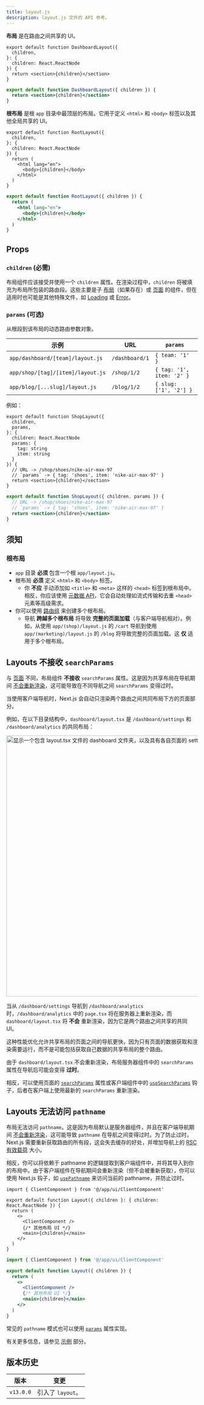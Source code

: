 ```yaml
---
title: layout.js
description: layout.js 文件的 API 参考。
---
```


**布局** 是在路由之间共享的 UI。

```tsx filename="app/dashboard/layout.tsx" switcher
export default function DashboardLayout({
  children,
}: {
  children: React.ReactNode
}) {
  return <section>{children}</section>
}
```

```jsx filename="app/dashboard/layout.js" switcher
export default function DashboardLayout({ children }) {
  return <section>{children}</section>
}
```

**根布局** 是根 `app` 目录中最顶层的布局。它用于定义 `<html>` 和 `<body>` 标签以及其他全局共享的 UI。

```tsx filename="app/layout.tsx" switcher
export default function RootLayout({
  children,
}: {
  children: React.ReactNode
}) {
  return (
    <html lang="en">
      <body>{children}</body>
    </html>
  )
}
```

```jsx filename="app/layout.js" switcher
export default function RootLayout({ children }) {
  return (
    <html lang="en">
      <body>{children}</body>
    </html>
  )
}
```


## Props

### `children` (必需)

布局组件应该接受并使用一个 `children` 属性。在渲染过程中，`children` 将被填充为布局所包装的路由段。这些主要是子 [布局](/docs/app/building-your-application/routing/pages)（如果存在）或 [页面](/docs/app/building-your-application/routing/pages) 的组件，但在适用时也可能是其他特殊文件，如 [Loading](/docs/app/building-your-application/routing/loading-ui-and-streaming) 或 [Error](/docs/app/building-your-application/routing/error-handling)。

### `params` (可选)

从根段到该布局的动态路由参数对象。

| 示例                           | URL            | `params`                  |
| --------------------------------- | -------------- | ------------------------- |
| `app/dashboard/[team]/layout.js`  | `/dashboard/1` | `{ team: '1' }`           |
| `app/shop/[tag]/[item]/layout.js` | `/shop/1/2`    | `{ tag: '1', item: '2' }` |
| `app/blog/[...slug]/layout.js`    | `/blog/1/2`    | `{ slug: ['1', '2'] }`    |

例如：

```tsx filename="app/shop/[tag]/[item]/layout.tsx" switcher
export default function ShopLayout({
  children,
  params,
}: {
  children: React.ReactNode
  params: {
    tag: string
    item: string
  }
}) {
  // URL -> /shop/shoes/nike-air-max-97
  // `params` -> { tag: 'shoes', item: 'nike-air-max-97' }
  return <section>{children}</section>
}
```

```jsx filename="app/shop/[tag]/[item]/layout.js" switcher
export default function ShopLayout({ children, params }) {
  // URL -> /shop/shoes/nike-air-max-97
  // `params` -> { tag: 'shoes', item: 'nike-air-max-97' }
  return <section>{children}</section>
}
```


## 须知


### 根布局

- `app` 目录 **必须** 包含一个根 `app/layout.js`。
- 根布局 **必须** 定义 `<html>` 和 `<body>` 标签。
  - 你 **不应** 手动添加如 `<title>` 和 `<meta>` 这样的 `<head>` 标签到根布局中。相反，你应该使用 [元数据 API](/docs/app/api-reference/functions/generate-metadata)，它会自动处理如流式传输和去重 `<head>` 元素等高级需求。
- 你可以使用 [路由组](/docs/app/building-your-application/routing/route-groups) 来创建多个根布局。
  - 导航 **跨越多个根布局** 将导致 **完整的页面加载**（与客户端导航相对）。例如，从使用 `app/(shop)/layout.js` 的 `/cart` 导航到使用 `app/(marketing)/layout.js` 的 `/blog` 将导致完整的页面加载。这 **仅** 适用于多个根布局。
## Layouts 不接收 `searchParams`

与 [页面](/docs/app/api-reference/file-conventions/page) 不同，布局组件 **不接收** `searchParams` 属性。这是因为共享布局在导航期间 [不会重新渲染](/docs/app/building-your-application/routing/linking-and-navigating#4-partial-rendering)，这可能导致在不同导航之间 `searchParams` 变得过时。

当使用客户端导航时，Next.js 会自动只渲染两个路由之间共同布局下方的页面部分。

例如，在以下目录结构中，`dashboard/layout.tsx` 是 `/dashboard/settings` 和 `/dashboard/analytics` 的共同布局：

<img
  alt="显示一个包含 layout.tsx 文件的 dashboard 文件夹，以及具有各自页面的 settings 和 analytics 文件夹的文件结构"
  src="https://nextjs.org/_next/image?url=/docs/light/shared-dashboard-layout.png&w=3840&q=75"
  srcDark="/docs/dark/shared-dashboard-layout.png"
  width="1600"
  height="687"
/>

当从 `/dashboard/settings` 导航到 `/dashboard/analytics` 时，`/dashboard/analytics` 中的 `page.tsx` 将在服务器上重新渲染，而 `dashboard/layout.tsx` 将 **不会** 重新渲染，因为它是两个路由之间共享的共同 UI。

这种性能优化允许共享布局的页面之间的导航更快，因为只有页面的数据获取和渲染需要运行，而不是可能包括获取自己数据的共享布局的整个路由。

由于 `dashboard/layout.tsx` 不会重新渲染，布局服务器组件中的 `searchParams` 属性在导航后可能会变得 **过时**。

相反，可以使用页面的 [`searchParams`](/docs/app/api-reference/file-conventions/page#searchparams-optional) 属性或客户端组件中的 [`useSearchParams`](/docs/app/api-reference/functions/use-search-params) 钩子，后者在客户端上使用最新的 `searchParams` 重新渲染。

## Layouts 无法访问 `pathname`

布局无法访问 `pathname`。这是因为布局默认是服务器组件，并且在客户端导航期间 [不会重新渲染](/docs/app/building-your-application/routing/linking-and-navigating#4-partial-rendering)，这可能导致 `pathname` 在导航之间变得过时。为了防止过时，Next.js 需要重新获取路由的所有段，这会失去缓存的好处，并增加导航上的 [RSC 有效载荷](/docs/app/building-your-application/rendering/server-components#what-is-the-react-server-component-payload-rsc) 大小。

相反，你可以将依赖于 pathname 的逻辑提取到客户端组件中，并将其导入到你的布局中。由于客户端组件在导航期间会重新渲染（但不会被重新获取），你可以使用 Next.js 钩子，如 [`usePathname`](https://nextjs.org/docs/app/api-reference/functions/use-pathname) 来访问当前的 pathname，并防止过时。

```tsx filename="app/dashboard/layout.tsx" switcher
import { ClientComponent } from '@/app/ui/ClientComponent'

export default function Layout({ children }: { children: React.ReactNode }) {
  return (
    <>
      <ClientComponent />
      {/* 其他布局 UI */}
      <main>{children}</main>
    </>
  )
}
```

```jsx filename="app/dashboard/layout.js" switcher
import { ClientComponent } from '@/app/ui/ClientComponent'

export default function Layout({ children }) {
  return (
    <>
      <ClientComponent />
      {/* 其他布局 UI */}
      <main>{children}</main>
    </>
  )
}
```

常见的 `pathname` 模式也可以使用 [`params`](#params-optional) 属性实现。

有关更多信息，请参见 [示例](/docs/app/building-your-application/routing/layouts-and-templates#examples) 部分。

## 版本历史

| 版本   | 变更              |
| --------- | -------------------- |
| `v13.0.0` | 引入了 `layout`。 |